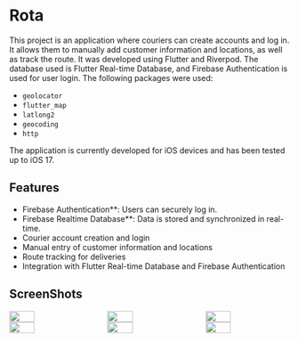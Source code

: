# Rota

This project is an application where couriers can create accounts and log in. It allows them to manually add customer information and locations, as well as track the route. It was developed using Flutter and Riverpod. The database used is Flutter Real-time Database, and Firebase Authentication is used for user login. The following packages were used:  
- `geolocator`
- `flutter_map`
- `latlong2`
- `geocoding`
- `http`

The application is currently developed for iOS devices and has been tested up to iOS 17.

## Features
- Firebase Authentication**: Users can securely log in.
- Firebase Realtime Database**: Data is stored and synchronized in real-time.
- Courier account creation and login
- Manual entry of customer information and locations
- Route tracking for deliveries
- Integration with Flutter Real-time Database and Firebase Authentication

## ScreenShots
<div style="display: flex; justify-content: space-between;">
  <img src="https://github.com/user-attachments/assets/97c08af4-25c3-493b-acc9-adb2dd87ea24" width="30%" />
  <img src="https://github.com/user-attachments/assets/c43f5b0d-2ce8-4094-b2a3-87b041455961" width="30%" />
  <img src="https://github.com/user-attachments/assets/bce60611-13ab-48e8-9921-9878f77adf07" width="30%" />
</div>

<div style="display: flex; justify-content: space-between;">
  <img src="https://github.com/user-attachments/assets/934bcd44-cc7d-4b08-a083-565f1701ab76" width="30%" />
  <img src="https://github.com/user-attachments/assets/10582f8b-327d-484e-9deb-c3a918a7a185" width="30%" />
  <img src="https://github.com/user-attachments/assets/0bdae79e-b259-4841-b072-969299e6ef4b" width="30%" />
</div>

